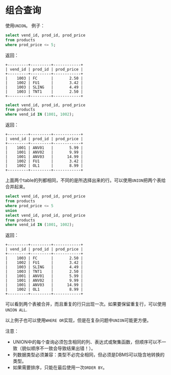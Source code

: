 # 组合查询
使用`UNION`。
例子：
```sql
select vend_id, prod_id, prod_price
from products
where prod_price <= 5;
```
返回：
```
+---------+---------+------------+
| vend_id | prod_id | prod_price |
+---------+---------+------------+
|    1003 | FC      |       2.50 |
|    1002 | FU1     |       3.42 |
|    1003 | SLING   |       4.49 |
|    1003 | TNT1    |       2.50 |
+---------+---------+------------+
```
```sql
select vend_id, prod_id, prod_price
from products
where vend_id IN (1001, 1002);
```
返回：
```
+---------+---------+------------+
| vend_id | prod_id | prod_price |
+---------+---------+------------+
|    1001 | ANV01   |       5.99 |
|    1001 | ANV02   |       9.99 |
|    1001 | ANV03   |      14.99 |
|    1002 | FU1     |       3.42 |
|    1002 | OL1     |       8.99 |
+---------+---------+------------+
```

上面两个table的列都相同，不同的是所选择出来的行。可以使用`UNION`把两个表给合并起来。
```sql
select vend_id, prod_id, prod_price
from products
where prod_price <= 5
union
select vend_id, prod_id, prod_price
from products
where vend_id IN (1001, 1002);
```
返回：
```
+---------+---------+------------+
| vend_id | prod_id | prod_price |
+---------+---------+------------+
|    1003 | FC      |       2.50 |
|    1002 | FU1     |       3.42 |
|    1003 | SLING   |       4.49 |
|    1003 | TNT1    |       2.50 |
|    1001 | ANV01   |       5.99 |
|    1001 | ANV02   |       9.99 |
|    1001 | ANV03   |      14.99 |
|    1002 | OL1     |       8.99 |
+---------+---------+------------+
```
可以看到两个表被合并，而且重复的行只出现一次。如果要保留重复行，可以使用`UNION ALL`.

以上例子也可以使用`WHERE OR`实现，但是在复杂问题中`UNION`可能更方便。

注意：
- UNION中的每个查询必须包含相同的列、表达式或聚集函数，但顺序可以不一致（貌似顺序不一致会导致结果出错！）。
- 列数据类型必须兼容：类型不必完全相同，但必须是DBMS可以隐含地转换的类型。
- 如果需要排序，只能在最后使用一次`ORDER BY`。
